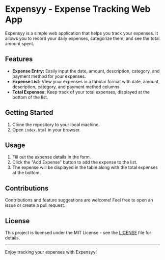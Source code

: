 # Expensyy - Expense Tracking Web App

Expensyy is a simple web application that helps you track your expenses. It allows you to record your daily expenses, categorize them, and see the total amount spent.

## Features

- **Expense Entry:** Easily input the date, amount, description, category, and payment method for your expenses.
- **Expense List:** View your expenses in a tabular format with date, amount, description, category, and payment method columns.
- **Total Expenses:** Keep track of your total expenses, displayed at the bottom of the list.

## Getting Started

1. Clone the repository to your local machine.
2. Open `index.html` in your browser.

## Usage

1. Fill out the expense details in the form.
2. Click the "Add Expense" button to add the expense to the list.
3. The expense will be displayed in the table along with the total expenses at the bottom.

## Contributions

Contributions and feature suggestions are welcome! Feel free to open an issue or create a pull request.

## License

This project is licensed under the MIT License - see the [LICENSE](LICENSE) file for details.

---

Enjoy tracking your expenses with Expensyy!
